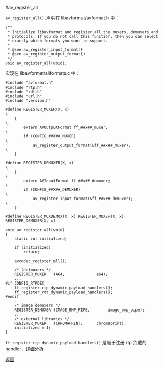 #av\_register\_all

```av_register_all();```声明在 libavformat/avformat.h 中：

```
/**
 * Initialize libavformat and register all the muxers, demuxers and
 * protocols. If you do not call this function, then you can select
 * exactly which formats you want to support.
 *
 * @see av_register_input_format()
 * @see av_register_output_format()
 */
void av_register_all(void);
```

实现在 libavformat/allformats.c 中：

```
#include "avformat.h"
#include "rtp.h"
#include "rdt.h"
#include "url.h"
#include "version.h"

#define REGISTER_MUXER(X, x)                                            \
    {                                                                   \
        extern AVOutputFormat ff_##x##_muxer;                           \
        if (CONFIG_##X##_MUXER)                                         \
            av_register_output_format(&ff_##x##_muxer);                 \
    }

#define REGISTER_DEMUXER(X, x)                                          \
    {                                                                   \
        extern AVInputFormat ff_##x##_demuxer;                          \
        if (CONFIG_##X##_DEMUXER)                                       \
            av_register_input_format(&ff_##x##_demuxer);                \
    }

#define REGISTER_MUXDEMUX(X, x) REGISTER_MUXER(X, x); REGISTER_DEMUXER(X, x)

void av_register_all(void)
{
    static int initialized;

    if (initialized)
        return;

    avcodec_register_all();

    /* (de)muxers */
    REGISTER_MUXER   (A64,              a64);
    ...
#if CONFIG_RTPDEC
    ff_register_rtp_dynamic_payload_handlers();
    ff_register_rdt_dynamic_payload_handlers();
#endif
    ...
    /* image demuxers */
    REGISTER_DEMUXER (IMAGE_BMP_PIPE,        image_bmp_pipe);
    ...
    /* external libraries */
    REGISTER_MUXER   (CHROMAPRINT,      chromaprint);
    initialized = 1;
}
```

```ff_register_rtp_dynamic_payload_handlers()``` 是用于注册 rtp 负载的 handler，[详细分析](ff_register_rtp_dynamic_payload_handlers.md)

[返回](ijkplayer_main.md)